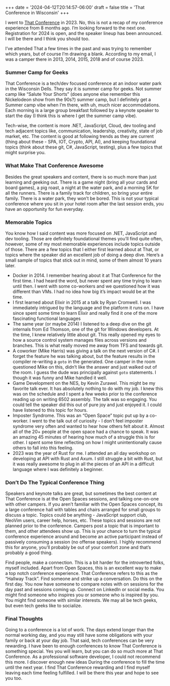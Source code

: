 +++
date = '2024-04-12T20:14:57-06:00'
draft = false
title = 'That Conference in Wisconsin'
+++

I went to [That Conference](https://thatconference.com/wi/2024/) in 2023. No, this is not a recap of my conference experience from 8 months ago. I’m looking forward to the next one. Registration for 2024 is open, and the speaker lineup has been announced. I will be there and I think you should too.

I’ve attended That a few times in the past and was trying to remember which years, but of course I’m drawing a blank. According to my email, I was a camper there in 2013, 2014, 2015, 2018 and of course 2023.

### Summer Camp for Geeks
That Conference is a tech/dev focused conference at an indoor water park in the Wisconsin Dells. They say it is summer camp for geeks. Not summer camp like “Salute Your Shorts” (does anyone else remember this Nickelodeon show from the 90s?) summer camp, but I definitely get a Summer camp vibe when I’m there, with uh, much nicer accommodations. Each morning is a large group breakfast followed by a keynote speaker to start the day (I think this is where I get the summer camp vibe).

Tech-wise, the content is more .NET, JavaScript, Cloud, dev tooling and tech adjacent topics like, communication, leadership, creativity, state of job market, etc. The content is good at following trends as they are current (thing about these - SPA, IOT, Crypto, API, AI), and keeping foundational topics (think about these git, C#, JavaScript, testing), plus a few topics that might surprise you.

### What Make That Conference Awesome
Besides the great speakers and content, there is so much more than just learning and geeking out. There is a game night (bring all your cards and board games), a pig roast, a night at the water park, and a morning 5K for all the runners. There is a family track for children, so bring your entire family. There is a water park, they won’t be bored. This is not your typical conference where you sit in your hotel room after the last session ends, you have an opportunity for fun everyday. 

### Memorable Topics
You know how I said content was more focused on .NET, JavaScript and dev tooling. Those are definitely foundational themes you’ll find quite often, however, some of my most memorable experiences include topics outside of those. There are a few topics that I either first learned about at That, or topics where the speaker did an excellent job of doing a deep dive. Here’s a small sample of topics that stick out in mind, some of them almost 10 years later.

- Docker in 2014. I remember hearing about it at That Conference for the first time. I had heard the word, but never spent any time trying to learn until then. I went with some co-workers and we questioned how it was different than VMs. I had no idea how big it’s impact would be at the time.
- I first learned about Elixir in 2015 at a talk by Ryan Cromwell. I was immediately intrigued by the language and the platform it runs on. I have since spent some time to learn Elixir and really find it one of the more fascinating functional languages
- The same year (or maybe  2014) I listened to a deep dive on the git internals from Ed Thomson, one of the git for Windows developers. At the time, I knew relatively little about git. This really opened my eyes to how a source control system manages files across versions and branches. This is what really moved me away from TFS and towards git.
- A coworker (Mike Harris) was giving a talk on the next version of C#. I forget the feature he was talking about, but the feature results in the compiler re-writing a `goto` in the generated. One camper in the room questioned Mike on this, didn’t like the answer and just walked out of the room. I guess the dude was principally against `goto` statements. I though it was funny and Mike handled it well. 
- Game Development on the NES, by Kevin Zurawel. This might be my favorite talk ever. It has absolutely nothing to do with my job. I knew this was on the schedule and I spent a few weeks prior to the conference reading up on writing 6502 assembly. The talk was so engaging. You could tell the speaker did this out of pure joy and just enjoyed it. I could have listened to this topic for hours. 
- Imposter Syndrome. This was an “Open Space” topic put up by a co-worker. I went to the talk out of curiosity - I don’t feel imposter syndrome very often and wanted to hear how others felt about it. Almost all of the 20+ people at the open space had a chance to speak. It was an amazing 45 minutes of hearing how much of a struggle this is for other. I spent some time reflecting on how I might unintentionally cause others to fall into this feeling.  
- 2023 was the year of Rust for me. I attended an all day workshop on developing at API with Rust and Axum. I still struggle a bit with Rust, but it was really awesome to plug in all the pieces of an API in a difficult language where I was definitely a beginner. 

### Don’t Do The Typical Conference Thing
Speakers and keynote talks are great, but sometimes the best content at That Conference is at the Open Spaces sessions, and talking one-on-one with other campers. If you aren’t familiar with the Open Spaces concept, its a large conference hall with tables and chairs arranged for small groups to discuss a topic. Topics could be anything - JavaScript support club, NeoVim users, career help, horses, etc. These topics and sessions are not planned prior to the conference. Campers post a topic that is important to them, and other attendees show up. This is your chance to turn the typical conference experience around and become an active participant instead of passively consuming a session (no offense speakers). I highly recommend this for anyone, you’ll probably be out of your comfort zone and that’s probably a good thing.

Find people, make a connection. This is a bit harder for the introverted folks, myself included. Apart from Open Spaces, this is an excellent way to make a top notch conference experience.  That Conference refers to this as the “Hallway Track”. Find someone and strike up a conversation. Do this on the first day. You now have someone to compare notes with on sessions for the day past and sessions coming up. Connect on LinkedIn or social media. You might find someone who inspires you or someone who is inspired by you. You might find someone with similar interests. We may all be tech geeks, but even tech geeks like to socialize. 

### Final Thoughts
Going to a conference is a lot of work. The days extend longer than the normal working day, and you may still have some obligations with your family or back at your day job. That said, tech conferences can be very rewarding. I have been to enough conferences to know That Conference is something special. Yes you will learn, but you can do so much more at That Conference. As a professional software developer, I could not recommend this more. I discover enough new ideas During the conference to fill the time until the next year. I find That Conference rewarding and I find myself leaving each time feeling fulfilled. I will be there this year and hope to see you too.
